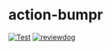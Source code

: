 # action-bumpr

[![Test](https://github.com/haya14busa/action-bumpr/workflows/Test/badge.svg)](https://github.com/haya14busa/action-bumpr/actions?query=workflow%3ATest)
[![reviewdog](https://github.com/haya14busa/action-bumpr/workflows/reviewdog/badge.svg)](https://github.com/haya14busa/action-bumpr/actions?query=workflow%3Areviewdog)
